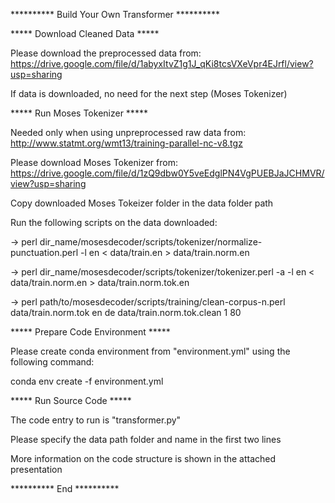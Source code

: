 
********** Build Your Own Transformer **********

***** Download Cleaned Data *****

Please download the preprocessed data from: https://drive.google.com/file/d/1abyxItvZ1g1J_qKi8tcsVXeVpr4EJrfl/view?usp=sharing

If data is downloaded, no need for the next step (Moses Tokenizer)

***** Run Moses Tokenizer *****

Needed only when using unpreprocessed raw data from: http://www.statmt.org/wmt13/training-parallel-nc-v8.tgz

Please download Moses Tokenizer from: https://drive.google.com/file/d/1zQ9dbw0Y5veEdglPN4VgPUEBJaJCHMVR/view?usp=sharing

Copy downloaded Moses Tokeizer folder in the data folder path

Run the following scripts on the data downloaded:

-> perl dir_name/mosesdecoder/scripts/tokenizer/normalize-punctuation.perl -l en < data/train.en > data/train.norm.en

-> perl dir_name/mosesdecoder/scripts/tokenizer/tokenizer.perl -a -l en < data/train.norm.en > data/train.norm.tok.en

-> perl path/to/mosesdecoder/scripts/training/clean-corpus-n.perl data/train.norm.tok en de data/train.norm.tok.clean 1 80

***** Prepare Code Environment *****

Please create conda environment from "environment.yml" using the following command:

conda env create -f environment.yml

***** Run Source Code *****

The code entry to run is "transformer.py"

Please specify the data path folder and name in the first two lines

More information on the code structure is shown in the attached presentation

********** End **********